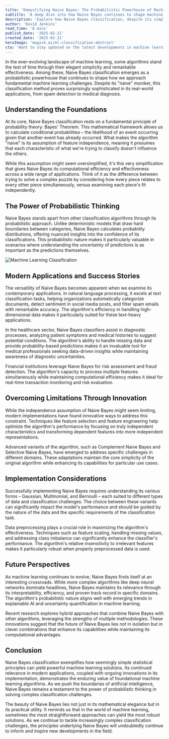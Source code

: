 ```yaml
---
title: 'Demystifying Naive Bayes: The Probabilistic Powerhouse of Machine Learning Classification'
subtitle: 'A deep dive into how Naive Bayes continues to shape machine learning classification'
description: 'Explore how Naive Bayes classification, despite its simple foundations, continues to be a powerful force in machine learning. From its probabilistic roots to modern applications in healthcare and finance, discover why this algorithm remains relevant in today's AI landscape.'
author: 'David Jenkins'
read_time: '8 mins'
publish_date: '2025-02-21'
created_date: '2025-02-21'
heroImage: 'magick.ai/ml-classification-abstract'
cta: 'Want to stay updated on the latest developments in machine learning and AI? Follow us on LinkedIn for in-depth analyses, expert insights, and cutting-edge research in the field of artificial intelligence.'
---
```


In the ever-evolving landscape of machine learning, some algorithms stand the test of time through their elegant simplicity and remarkable effectiveness. Among these, Naive Bayes classification emerges as a probabilistic powerhouse that continues to shape how we approach fundamental machine learning challenges. Despite its "naive" moniker, this classification method proves surprisingly sophisticated in its real-world applications, from spam detection to medical diagnosis.

## Understanding the Foundations

At its core, Naive Bayes classification rests on a fundamental principle of probability theory: Bayes' Theorem. This mathematical framework allows us to calculate conditional probabilities – the likelihood of an event occurring given that another event has already occurred. What makes the algorithm "naive" is its assumption of feature independence, meaning it presumes that each characteristic of what we're trying to classify doesn't influence the others.

While this assumption might seem oversimplified, it's this very simplification that gives Naive Bayes its computational efficiency and effectiveness across a wide range of applications. Think of it as the difference between trying to solve a complex puzzle by considering how every piece relates to every other piece simultaneously, versus examining each piece's fit independently.

## The Power of Probabilistic Thinking

Naive Bayes stands apart from other classification algorithms through its probabilistic approach. Unlike deterministic models that draw hard boundaries between categories, Naive Bayes calculates probability distributions, offering nuanced insights into the confidence of its classifications. This probabilistic nature makes it particularly valuable in scenarios where understanding the uncertainty of predictions is as important as the predictions themselves.

![Machine Learning Classification](https://i.magick.ai/PIXE/1738406181100_magick_img.webp)

## Modern Applications and Success Stories

The versatility of Naive Bayes becomes apparent when we examine its contemporary applications. In natural language processing, it excels at text classification tasks, helping organizations automatically categorize documents, detect sentiment in social media posts, and filter spam emails with remarkable accuracy. The algorithm's efficiency in handling high-dimensional data makes it particularly suited for these text-heavy applications.

In the healthcare sector, Naive Bayes classifiers assist in diagnostic processes, analyzing patient symptoms and medical histories to suggest potential conditions. The algorithm's ability to handle missing data and provide probability-based predictions makes it an invaluable tool for medical professionals seeking data-driven insights while maintaining awareness of diagnostic uncertainties.

Financial institutions leverage Naive Bayes for risk assessment and fraud detection. The algorithm's capacity to process multiple features simultaneously while maintaining computational efficiency makes it ideal for real-time transaction monitoring and risk evaluation.

## Overcoming Limitations Through Innovation

While the independence assumption of Naive Bayes might seem limiting, modern implementations have found innovative ways to address this constraint. Techniques like feature selection and feature engineering help optimize the algorithm's performance by focusing on truly independent characteristics and transforming dependent features into more independent representations.

Advanced variants of the algorithm, such as Complement Naive Bayes and Selective Naive Bayes, have emerged to address specific challenges in different domains. These adaptations maintain the core simplicity of the original algorithm while enhancing its capabilities for particular use cases.

## Implementation Considerations

Successfully implementing Naive Bayes requires understanding its various forms – Gaussian, Multinomial, and Bernoulli – each suited to different types of data and classification challenges. The choice between these variants can significantly impact the model's performance and should be guided by the nature of the data and the specific requirements of the classification task.

Data preprocessing plays a crucial role in maximizing the algorithm's effectiveness. Techniques such as feature scaling, handling missing values, and addressing class imbalance can significantly enhance the classifier's performance. The algorithm's relative insensitivity to irrelevant features makes it particularly robust when properly preprocessed data is used.

## Future Perspectives

As machine learning continues to evolve, Naive Bayes finds itself at an interesting crossroads. While more complex algorithms like deep neural networks dominate headlines, Naive Bayes maintains its relevance through its interpretability, efficiency, and proven track record in specific domains. The algorithm's probabilistic nature aligns well with emerging trends in explainable AI and uncertainty quantification in machine learning.

Recent research explores hybrid approaches that combine Naive Bayes with other algorithms, leveraging the strengths of multiple methodologies. These innovations suggest that the future of Naive Bayes lies not in isolation but in clever combinations that enhance its capabilities while maintaining its computational advantages.

## Conclusion

Naive Bayes classification exemplifies how seemingly simple statistical principles can yield powerful machine learning solutions. Its continued relevance in modern applications, coupled with ongoing innovations in its implementation, demonstrates the enduring value of foundational machine learning algorithms. As we push the boundaries of artificial intelligence, Naive Bayes remains a testament to the power of probabilistic thinking in solving complex classification challenges.

The beauty of Naive Bayes lies not just in its mathematical elegance but in its practical utility. It reminds us that in the world of machine learning, sometimes the most straightforward approaches can yield the most robust solutions. As we continue to tackle increasingly complex classification challenges, the principles underlying Naive Bayes will undoubtedly continue to inform and inspire new developments in the field.
